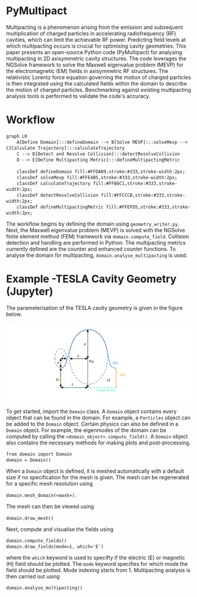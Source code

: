 # PyMultipact

Multipacting is a phenomenon arising from the emission and subsequent multiplication of charged 
particles in accelerating radiofrequency (RF) cavities, which can limit the achievable RF power. 
Predicting field levels at which multipacting occurs is crucial for optimising cavity geometries. 
This paper presents an open-source Python code (PyMultipact) for analysing multipacting 
in 2D axisymmetric cavity structures. The code leverages the NGSolve framework to solve the 
Maxwell eigenvalue problem (MEVP) for the electromagnetic (EM) fields in axisymmetric RF structures.
The relativistic Lorentz force equation governing the motion of charged particles is then integrated 
using the calculated fields within the domain to describe the motion of charged particles. 
Benchmarking against existing multipacting analysis tools is performed to validate the code's accuracy.

# Workflow

```mermaid
graph LR
    A[Define Domain]:::defineDomain --> B[Solve MEVP]:::solveMevp --> C[Calculate Trajectory]:::calculateTrajectory
    C --> D[Detect and Resolve Collision]:::detectResolveCollision
    D --> E[Define Multipacting Metric]:::defineMultipactingMetric

    classDef defineDomain fill:#FFDAB9,stroke:#333,stroke-width:2px;
    classDef solveMevp fill:#FFE4B5,stroke:#333,stroke-width:2px;
    classDef calculateTrajectory fill:#FFB6C1,stroke:#333,stroke-width:2px;
    classDef detectResolveCollision fill:#FFCCCB,stroke:#333,stroke-width:2px;
    classDef defineMultipactingMetric fill:#FFEFD5,stroke:#333,stroke-width:2px;
```

The workflow begins by defining the domain using `geometry_writer.py`. 
Next, the Maxwell eigenvalue problem (MEVP) is solved with the NGSolve finite element method (FEM) 
framework via `domain.compute_field`. Collision detection and handling are performed in Python. 
The multipacting metrics currently defined are the counter and enhanced counter functions. 
To analyse the domain for multipacting, `domain.analyse_multipacting` is used.


# Example -TESLA Cavity Geometry (Jupyter)
The parameterisation of the TESLA cavity geometry is given in the figure below.

![ALT TEXT](./docs/source/images/tesla_mid_cell.png)

To get started, import the ``Domain`` class. A ``Domain`` object contains every object that can be found in
the domain. For example, a ``Particles`` object can be added to the ``Domain`` object. Certain physics
can also be defined in a ``Domain`` object. For example, the eigenmodes of the domain can be computed
by calling the ``<domain_object>.compute_field()``. A ``Domain`` object also contains the necessary methods for
making plots and post-processing. 

```
from domain import Domain
domain = Domain()
```

When a ``Domain`` object is defined, it is meshed automatically with a default size if no specification
for the mesh is given. The mesh can be regenerated for a specific mesh resolution using

```domain.mesh_domain(<maxh>)```. 

The mesh can then be viewed using

```domain.draw_mesh()```

Next, compute and visualise the fields using

```
domain.compute_fields()
domain.draw_fields(mode=1, which='E')
```

where the ``which`` keyword is used to specifty if the electric (E) or magnetic (H) field should be plotted.
The ``mode`` keyword specifies for which mode the field should be plotted. Mode indexing starts from 1.
Multipacting analysis is then carried out using

```
domain.analyse_multipacting()
```
